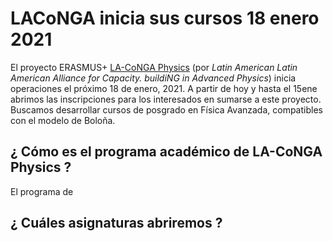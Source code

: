 # LACoNGA inicia sus cursos 18 enero 2021

El proyecto ERASMUS+ [LA-CoNGA Physics](https://laconga.redclara.net) (por *Latin American Latin American Alliance for Capacity. buildiNG in Advanced Physics*) inicia operaciones el próximo 18 de enero, 2021. A partir de hoy y hasta el 15ene abrimos las inscripciones para los interesados en sumarse a este proyecto. Buscamos desarrollar cursos de posgrado en Física Avanzada, compatibles con el modelo de Boloña.   

## ¿ Cómo es el programa académico de LA-CoNGA Physics ?
El programa de

  
## ¿ Cuáles asignaturas abriremos ?
